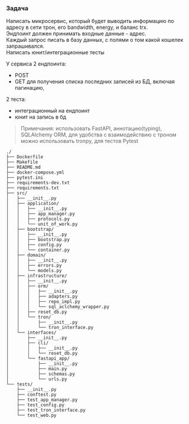 ### Задача

Написать микросервис, который будет выводить информацию по адресу 
в сети трон, его bandwidth, energy, и баланс trx.\
Эндпоинт должен принимать входные данные - адрес.\
Каждый запрос писать в базу данных, с полями о том какой кошелек 
запрашивался.\
Написать юнит/интеграционные тесты

У сервиса 2 ендпоинта:
- POST
- GET для получения списка последних записей из БД, включая пагинацию,

2 теста:
- интеграционный на ендпоинт
- юнит на запись в бд

> Примечания: использовать FastAPI, аннотацию(typing), SQLAlchemy ORM, для удобства с взаимодействию с троном можно использовать tronpy, для тестов Pytest

```
./
├── Dockerfile
├── Makefile
├── README.md
├── docker-compose.yml
├── pytest.ini
├── requirements-dev.txt
├── requirements.txt
├── src/
│   ├── __init__.py
│   ├── application/
│   │   ├── __init__.py
│   │   ├── app_manager.py
│   │   ├── protocols.py
│   │   └── unit_of_work.py
│   ├── bootstrap/
│   │   ├── __init__.py
│   │   ├── bootstrap.py
│   │   ├── config.py
│   │   └── container.py
│   ├── domain/
│   │   ├── __init__.py
│   │   ├── errors.py
│   │   └── models.py
│   ├── infrastructure/
│   │   ├── __init__.py
│   │   ├── orm/
│   │   │   ├── __init__.py
│   │   │   ├── adapters.py
│   │   │   ├── repo_impl.py
│   │   │   └── sql_aclchemy_wrapper.py
│   │   ├── reset_db.py
│   │   └── tron/
│   │       ├── __init__.py
│   │       └── tron_interface.py
│   └── interfaces/
│       ├── __init__.py
│       ├── cli/
│       │   ├── __init__.py
│       │   └── reset_db.py
│       └── fastapi_app/
│           ├── __init__.py
│           ├── main.py
│           ├── schemas.py
│           └── urls.py
└── tests/
    ├── __init__.py
    ├── conftest.py
    ├── test_app_manager.py
    ├── test_config.py
    ├── test_tron_interface.py
    └── test_web.py
```
